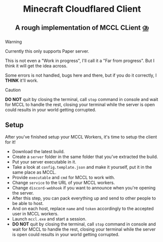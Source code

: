 <h1 align=center>
    Minecraft Cloudflared Client
</h1>
<h2 align=center>
    A rough implementation of MCCL CLient ⛈️
</h2>

> [!WARNING]
> Currently this only supports Paper server.
> 
> This is not even a "Work in progress", I'll call it a "Far from progress". But I think it will get the idea across.
> 
> Some errors is not handled, bugs here and there, but if you do it correctly, I **THINK** it'll work.

> [!CAUTION]
> **DO NOT** quit by closing the terminal, call `stop` command in console and wait for MCCL to handle the rest, closing your terminal while the server is open could results in your world getting corrupted.

## Setup
After you've finished setup your MCCL Workers, it's time to setup the client for it!

- Download the latest build.
- Create a `server` folder in the same folder that you've extracted the build.
- Put your server executable in it.
- Take a look at `config.template.json` and make it yourself, put it in the same place as MCCL.
- Provide `executable` and `cmd` for MCCL to work with.
- Change `service` to the URL of your MCCL workers.
- Change `discord-webhook` if you want to announce when you're opening the server.
- After this step, you can pack everything up and send to other people to be able to host.
- And on each host, replace `name` and `token` accordingly to the accepted user in MCCL workers.
- Launch `mccl.exe` and start a session.
- **DO NOT** quit by closing the terminal, call `stop` command in console and wait for MCCL to handle the rest, closing your terminal while the server is open could results in your world getting corrupted.
